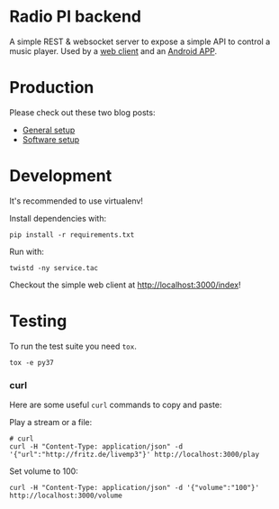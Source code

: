 Radio PI backend
==================


A simple REST & websocket server to expose a simple API
to control a music player. Used by a [web client]( https://github.com/radio-pi/python-websocket-backend/blob/master/index.html) 
and an [Android APP]( https://github.com/radio-pi/RadioPi ).

# Production

Please check out these two blog posts:

  * [General setup]( https://radio-pi.github.io/2016-01-12-setup-a-radio-pi/  )
  * [Software setup]( https://radio-pi.github.io/2016-01-13-setup-a-radio-pi-software/ )


# Development

It's recommended to use virtualenv!

Install dependencies with:

``` 
pip install -r requirements.txt
``` 
Run with:

```
twistd -ny service.tac
```

Checkout the simple web client at [http://localhost:3000/index](http://localhost:3000/index)!


# Testing

To run the test suite you need `tox`. 

```
tox -e py37
```

### curl

Here are some useful `curl` commands to copy and paste:


Play a stream or a file:

```
# curl
curl -H "Content-Type: application/json" -d '{"url":"http://fritz.de/livemp3"}' http://localhost:3000/play
```


Set volume to 100:

```
curl -H "Content-Type: application/json" -d '{"volume":"100"}' http://localhost:3000/volume
```
